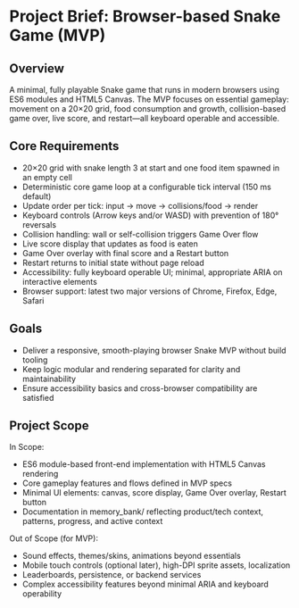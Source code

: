 # Project Brief: Browser-based Snake Game (MVP)

## Overview
A minimal, fully playable Snake game that runs in modern browsers using ES6 modules and HTML5 Canvas. The MVP focuses on essential gameplay: movement on a 20×20 grid, food consumption and growth, collision-based game over, live score, and restart—all keyboard operable and accessible.

## Core Requirements
- 20×20 grid with snake length 3 at start and one food item spawned in an empty cell
- Deterministic core game loop at a configurable tick interval (150 ms default)
- Update order per tick: input → move → collisions/food → render
- Keyboard controls (Arrow keys and/or WASD) with prevention of 180° reversals
- Collision handling: wall or self-collision triggers Game Over flow
- Live score display that updates as food is eaten
- Game Over overlay with final score and a Restart button
- Restart returns to initial state without page reload
- Accessibility: fully keyboard operable UI; minimal, appropriate ARIA on interactive elements
- Browser support: latest two major versions of Chrome, Firefox, Edge, Safari

## Goals
- Deliver a responsive, smooth-playing browser Snake MVP without build tooling
- Keep logic modular and rendering separated for clarity and maintainability
- Ensure accessibility basics and cross-browser compatibility are satisfied

## Project Scope
In Scope:
- ES6 module-based front-end implementation with HTML5 Canvas rendering
- Core gameplay features and flows defined in MVP specs
- Minimal UI elements: canvas, score display, Game Over overlay, Restart button
- Documentation in memory_bank/ reflecting product/tech context, patterns, progress, and active context

Out of Scope (for MVP):
- Sound effects, themes/skins, animations beyond essentials
- Mobile touch controls (optional later), high-DPI sprite assets, localization
- Leaderboards, persistence, or backend services
- Complex accessibility features beyond minimal ARIA and keyboard operability
